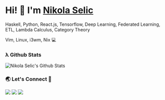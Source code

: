 # Hi! 👋 I'm [Nikola Selic](https://selich.github.io/)

Haskell, Python, React.js, Tensorflow, Deep Learning, Federated Learning, ETL, Lambda Calculus, Category Theory 


Vim, Linux, i3wm, Nix 💻

### λ Github Stats

![Nikola Selic's Github Stats](https://github-readme-stats.vercel.app/api?username=Selich&theme=white)

### 🌏 Let's Connect 🔗

[![](https://img.shields.io/badge/linkedin-%230077B5.svg?&style=for-the-badge&logo=linkedin&logoColor=white&color=F80384)](https://www.linkedin.com/in/n-selic/)
[![](https://img.shields.io/badge/twitter-%230077B5.svg?&style=for-the-badge&logo=twitter&logoColor=white&color=F80384)](https://twitter.com/_selich_)
[![](https://img.shields.io/badge/kaggle-%230077B5.svg?&style=for-the-badge&logo=kaggle&logoColor=white&color=F80384)](https://www.kaggle.com/selich)

